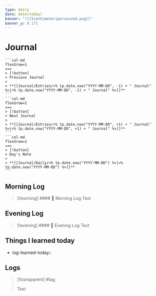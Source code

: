 ```yaml
---
type: daily
date: date(today)
banner: "![[5centimeterspersecond.png]]"
banner_y: 0.172
---
```

# Journal

````col
```col-md
flexGrow=1
===
> [!button]
> Previous Journal 
> 
> **[[Journal/Entries/<% tp.date.now("YYYY-MM-DD", -1) + " Journal" %>|<% tp.date.now("YYYY-MM-DD", -1) + " Journal" %>]]** 
```
```col-md
flexGrow=1
===
> [!button]
> Next Journal 
> 
> **[[Journal/Entries/<% tp.date.now("YYYY-MM-DD", +1) + " Journal" %>|<% tp.date.now("YYYY-MM-DD", +1) + " Journal" %>]]**
```
```col-md
flexGrow=1
===
> [!button]
> Day's Note 
> 
> **[[Journal/Daily/<% tp.date.now("YYYY-MM-DD") %>|<% tp.date.now("YYYY-MM-DD") %>]]** 
```
````

## Morning Log
> [!morning] #### 🌅 Morning Log
> Text

## Evening Log
> [!evening] #### 🌇 Evening Log
> Text

## Things I learned today
- log-learned-today:: 

## Logs
> [!transparent]
> #tag 
>
> Text
